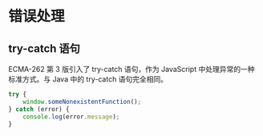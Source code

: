 # 错误处理

## try-catch 语句

ECMA-262 第 3 版引入了 try-catch 语句，作为 JavaScript 中处理异常的一种标准方式。与 Java 中的 try-catch 语句完全相同。

``` js
try {
    window.someNonexistentFunction();
} catch (error) {
    console.log(error.message);
}
```
